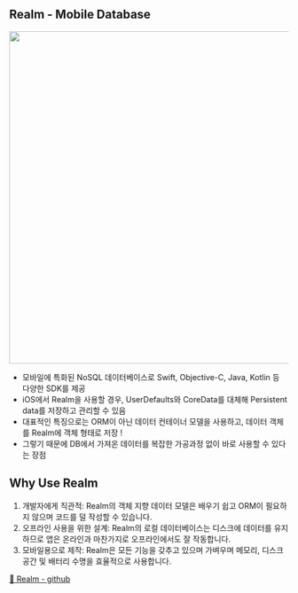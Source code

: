 ## Realm - Mobile Database


<img src="https://user-images.githubusercontent.com/81313960/142776326-18dec4c1-1b88-41f5-bf9d-f0b9b994120f.png" width="600">

- 모바일에 특화된 NoSQL 데이터베이스로 Swift, Objective-C, Java, Kotlin 등 다양한 SDK를 제공
- iOS에서 Realm을 사용할 경우, UserDefaults와 CoreData를 대체해 Persistent data를 저장하고 관리할 수 있음
- 대표적인 특징으로는 ORM이 아닌 데이터 컨테이너 모델을 사용하고, 데이터 객체를 Realm에 객체 형태로 저장 !
- 그렇기 때문에 DB에서 가져온 데이터를 복잡한 가공과정 없이 바로 사용할 수 있다는 장점

## Why Use Realm
1. 개발자에게 직관적: Realm의 객체 지향 데이터 모델은 배우기 쉽고 ORM이 필요하지 않으며 코드를 덜 작성할 수 있습니다.
2. 오프라인 사용을 위한 설계: Realm의 로컬 데이터베이스는 디스크에 데이터를 유지하므로 앱은 온라인과 마찬가지로 오프라인에서도 잘 작동합니다.
3. 모바일용으로 제작: Realm은 모든 기능을 갖추고 있으며 가벼우며 메모리, 디스크 공간 및 배터리 수명을 효율적으로 사용합니다.


[🔗 Realm - github ](https://github.com/realm/realm-cocoa#why-use-realm)
